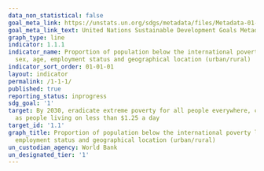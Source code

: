 ```yaml
---
data_non_statistical: false
goal_meta_link: https://unstats.un.org/sdgs/metadata/files/Metadata-01-01-01a.pdf
goal_meta_link_text: United Nations Sustainable Development Goals Metadata (pdf 894kB)
graph_type: line
indicator: 1.1.1
indicator_name: Proportion of population below the international poverty line, by
  sex, age, employment status and geographical location (urban/rural)
indicator_sort_order: 01-01-01
layout: indicator
permalink: /1-1-1/
published: true
reporting_status: inprogress
sdg_goal: '1'
target: By 2030, eradicate extreme poverty for all people everywhere, currently measured
  as people living on less than $1.25 a day
target_id: '1.1'
graph_title: Proportion of population below the international poverty line, by sex, age,
  employment status and geographical location (urban/rural)
un_custodian_agency: World Bank
un_designated_tier: '1'
---
```

